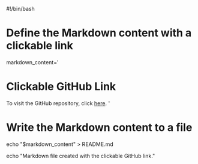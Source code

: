 #!/bin/bash

# Define the Markdown content with a clickable link
markdown_content='
# Clickable GitHub Link

To visit the GitHub repository, click [here](https://github.com/yourusername/yourrepository).
'

# Write the Markdown content to a file
echo "$markdown_content" > README.md

echo "Markdown file created with the clickable GitHub link."
